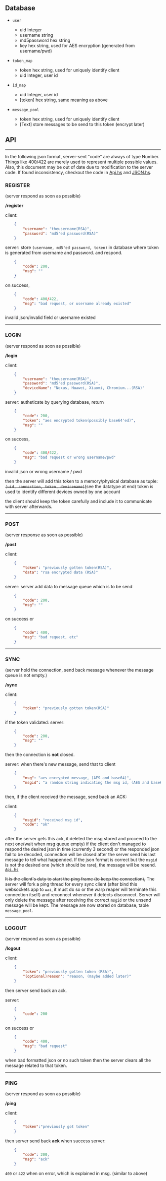 ## Database

- `user`
	- uid		Integer
	- username	string
	- md5password	hex string
	- key		hex string, used for AES encryption (generated from username/pwd)

- `token_map`
	- token		hex string, used for uniquely identify client
	- uid		Integer, user id

- `id_map`
	- uid		Integer, user id
	- [token]	hex string, same meaning as above

- `message_pool`
	- token		hex string, used for uniquely identify client
	- [Text]	store messages to be send to this token (encrypt later)

## API
--------------------------------------------------------------------------------
In the following json format, server-sent "code" are always of type Number.
Things like 400/422 are merely used to represent multiple possible values.
Also, this document may be out of date due to modification to the server code.
If found inconsistency, checkout the code in [Api.hs](server/src/Api.hs) and 
[JSON.hs](server/src/JSON.hs).

### REGISTER
(server respond as soon as possible)

**/register**

client:
```json
	{
		"username": "theusername(RSA)",
		"password": "md5'ed password(RSA)"
	}
```

server: store `(username, md5'ed password, token)` in database where 
token is generated from username and password. and respond.

```json
	{
		"code": 200,
		"msg": ""
	}
```	
on success,
```json
	{
		"code": 400/422,
		"msg": "bad request, or username already existed"
	}
```
invalid json/invalid field or username existed

--------------------------------------------------------------------------------

### LOGIN

(server respond as soon as possible)

**/login**

client:
```json
	{
		"username": "theusername(RSA)",
		"password": "md5'ed password(RSA)",
		"deviceName": "Nexus, Huawei, Xiaomi, Chromium...(RSA)"
	}
```
server: autheticate by querying database, return
```json
	{
		"code": 200,
		"token": "aes encrypted token(possibly base64'ed)",
		"msg": ""
	}
```
on success,
```json
	{
		"code": 400/422,
		"msg": "bad request or wrong username/pwd"
	}
```
invalid json or wrong username / pwd

then the server will add this token to a memory/physical database as
tuple: ~~`(uid, connection, token, devicename)`~~(see the datatype at end)
token is used to identify different devices owned by one account

the client should keep the token carefully and include it to communicate
with server afterwards.

--------------------------------------------------------------------------------

### POST

(server response as soon as possible)

**/post**

client:
```json
	{
		"token": "previously gotten token(RSA)",
		"data": "rsa encrypted data (RSA)"
	}
```
server: server add data to message queue which is to be send
```json
	{
		"code": 200,
		"msg": ""
	}
```
on success or
```json
	{
		"code": 400,
		"msg": "bad request, etc"
	}
```

--------------------------------------------------------------------------------
### SYNC

(server hold the connection, send back message whenever the message queue
is not empty.)

**/sync**

client:
```json
	{
		"token": "previously gotten token(RSA)"
	}
```

if the token validated:
server:
```json
	{
		"code": 200,
		"msg": ""
	}
```

then the connection is **not** closed.

server: when there's new message, send that to client
```json
	{
		"msg": "aes encrypted message, (AES and base64)",
		"msgid": "a random string indicating the msg id, (AES and base64)"
	}
```

then, if the client received the message, send back an ACK:

client:
```json
	{
		"msgid": "received msg id",
		"code": "ok"
	}
```
after the server gets this ack, it deleted the msg stored and proceed 
to the next one(wait when msg queue empty)
if the client don't managed to respond the desired json in time (currently
3 second) or the responded json fail to be decoded, connection will be closed
after the server send his last message to tell what happended.
If the json format is correct but the `msgid` is not the desired one (which
should be rare), the message will be resend.
[`Api.hs`](server/src/Api.hs#L209-L238)
		
~~It is the client's duty to start the ping frame (to keep the connection),~~
The server will fork a ping thread for every sync client (after bind this
websockets app to `wai`, it must do so or the warp reaper will terminate
this connection itself) and reconnect whenever it detects disconnect. 
Server will only delete the message after receiving the correct `msgid` or the
unsend message will be kept.  The message are now stored on database,
table `message_pool`.

--------------------------------------------------------------------------------

### LOGOUT

(server respond as soon as possible)

**/logout**

client:
```json
	{
		"token": "previously gotten token (RSA)",
		"(optional)reason": "reason, (maybe added later)"
	}
```
then server send back an ack.

server:
```json
	{
		"code": 200
	}
```
on success or
```json
	{
		"code": 400,
		"msg": "bad request"
	}
```
when bad formatted json or no such token then the server clears 
all the message related to that token.

--------------------------------------------------------------------------------

### PING

(server respond as soon as possible)

**/ping**

client:
```json
	{
		"token":"previously got token"
	}
```
then server send back **ack** when success
server:
```json
	{
		"code": 200,
		"msg": "ack"
	}
```
`400` or `422` when on error, which is explained in msg. (similar to above)

